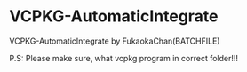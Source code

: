# VCPKG-AutomaticIntegrate
VCPKG-AutomaticIntegrate by FukaokaChan(BATCHFILE)

P.S: Please make sure, what vcpkg program in correct folder!!!
